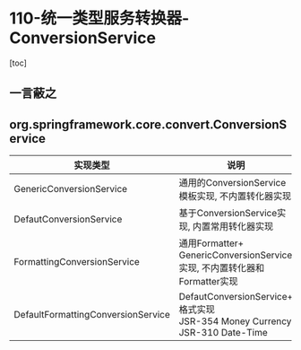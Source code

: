 # 110-统一类型服务转换器-ConversionService

[toc]

## 一言蔽之

##  org.springframework.core.convert.ConversionService

| 实现类型                           | 说明                                                         |
| ---------------------------------- | ------------------------------------------------------------ |
| GenericConversionService           | 通用的ConversionService模板实现, 不内置转化器实现            |
| DefautConversionService            | 基于ConversionService实现, 内置常用转化器实现                |
| FormattingConversionService        | 通用Formatter+ GenericConversionService实现, 不内置转化器和Formatter实现 |
| DefaultFormattingConversionService | DefautConversionService+ 格式实现<br />JSR-354 Money Currency<br />JSR-310 Date-Time |


